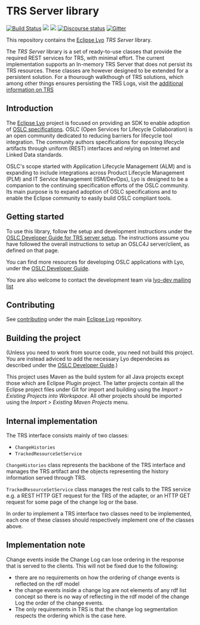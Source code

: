 # TRS Server library

[![Build Status](https://travis-ci.org/eclipse/lyo.trs-server.svg?branch=master)](https://travis-ci.org/eclipse/lyo.trs-server)
[![](https://img.shields.io/badge/javadoc-2.4.0-blue.svg)](https://download.eclipse.org/lyo/docs/trs-server/2.4.0/overview-summary.html)
[![](https://img.shields.io/badge/javadoc-SNAPSHOT-blue.svg)](https://download.eclipse.org/lyo/docs/trs-server/latest/overview-summary.html)
[![Discourse status](https://img.shields.io/discourse/https/meta.discourse.org/status.svg)](https://forum.open-services.net/)
[![Gitter](https://img.shields.io/gitter/room/nwjs/nw.js.svg)](https://gitter.im/eclipse/lyo)

This repository contains the [Eclipse Lyo](https://projects.eclipse.org/projects/technology.lyo) *TRS Server* library.

The *TRS Server* library is a set of ready-to-use classes that provide the required REST services for TRS, with minimal effort. 
The current implementation supports an In-memory TRS Server that does not persist its TRS resources.
These classes are however designed to be extended for a persistent solution. 
For a thourough walkthough of TRS solutions, which among other things ensures persisting the TRS Logs, visit the [additional information on TRS](https://oslc.github.io/developing-oslc-applications/eclipse_lyo/eclipse-lyo#trs-sdk)

## Introduction

The [Eclipse Lyo](https://projects.eclipse.org/projects/technology.lyo) project is focused on providing an SDK to enable adoption of [OSLC specifications](https://open-services.net/). OSLC (Open Services for Lifecycle Collaboration) is an open community dedicated to reducing barriers for lifecycle tool integration. The community authors specifications for exposing lifecycle artifacts through uniform (REST) interfaces and relying on Internet and Linked Data standards.

OSLC's scope started with Application Lifecycle Management (ALM) and is expanding to include integrations across Product Lifecycle Management (PLM) and IT Service Management (ISM/DevOps), Lyo is designed to be a companion to the continuing specification efforts of the OSLC community. Its main purpose is to expand adoption of OSLC specifications and to enable the Eclipse community to easily build OSLC compliant tools.

## Getting started

To use this library, follow the setup and development instructions under the [OSLC Developer Guide for TRS server setup](https://oslc.github.io/developing-oslc-applications/eclipse_lyo/setup-an-oslc-provider-consumer-application.html#provide-trs-support). The instructions assume you have followed the overall instructions to setup an OSLC4J server/client, as defined on that page. 

You can find more resources for developing OSLC applications with Lyo, under the [OSLC Developer Guide](http://oslc.github.io/developing-oslc-applications/eclipse_lyo/eclipse-lyo.html).

You are also welcome to contact the development team via [lyo-dev mailing list](https://dev.eclipse.org/mailman/listinfo/lyo-dev)

## Contributing

See [contributing](https://github.com/eclipse/lyo#contributing) under the main [Eclipse Lyo](https://github.com/eclipse/lyo) repository.

## Building the project
(Unless you need to work from source code, you need not build this project. You are instead adviced to add the necessary Lyo dependecies as described under the [OSLC Developer Guide](https://oslc.github.io/developing-oslc-applications/eclipse_lyo/setup-an-oslc-provider-consumer-application.html).)

This project uses Maven as the build system for all Java projects except those which are Eclipse Plugin project. The latter projects contain all the Eclipse project files under Git for import and building using the *Import > Existing Projects into Workspace*. All other projects should be imported using the *Import > Existing Maven Projects* menu.

## Internal implementation

The TRS interface consists mainly of two classes:

- `ChangeHistories`
- `TrackedResourceSetService`

`ChangeHistories` class represents the backbone of the TRS interface and
manages the TRS artifact and the objects representing the history information
served through TRS.

`TrackedResourceSetService` class manages the rest calls to the TRS service
e.g. a REST HTTP GET request for the TRS of the adapter, or an HTTP GET request
for some page of the change log or the base.

In order to implement a TRS interface two classes need to be implemented, each
one of these classes should respectively implement one of the classes above.

## Implementation note

Change events inside the Change Log can lose ordering in the response that is
served to the clients. This will not be fixed due to the following:

- there are no requirements on how the ordering of change events is reflected on the rdf model
- the change events inside a change log are not elements of any rdf list concept so there is no way of reflecting in the rdf model of the change Log the order of the change events.
- The only requirements in TRS is that the change log segmentation respects the ordering which is the case here.
